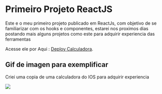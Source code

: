 # Primeiro Projeto ReactJS


Este e o meu primeiro projeto publicado em ReactJs, com objetivo de se familiarizar com os hooks e componentes, estarei nos proximos dias postando mais alguns projetos como este para adquirir experiencia das ferramentas  

Acesse ele por Aqui : [Deploy Calculadora](https://hugorafaelll.github.io/Calculadora ).

## Gif de imagen para exemplificar 

Criei uma copia de uma calculadora do IOS para adquirir experiencia

![](Calculadora.gif)

